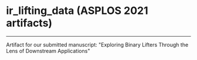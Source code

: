 # ir_lifting_data (ASPLOS 2021 artifacts)

------

Artifact for our submitted manuscript: "Exploring Binary Lifters Through the Lens of Downstream Applications"
